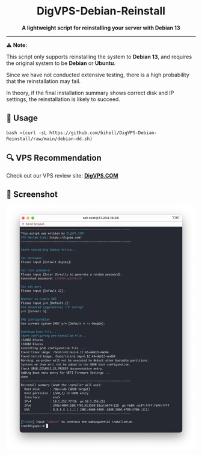 <div align="center">

# DigVPS-Debian-Reinstall


**A lightweight script for reinstalling your server with Debian 13**

</div>

---

⚠️ **Note:**  

This script only supports reinstalling the system to **Debian 13**, and requires the original system to be **Debian** or **Ubuntu**.  

Since we have not conducted extensive testing, there is a high probability that the reinstallation may fail.  

In theory, if the final installation summary shows correct disk and IP settings, the reinstallation is likely to succeed.

## 🚀 Usage

```shell
bash <(curl -sL https://github.com/bihell/DigVPS-Debian-Reinstall/raw/main/debian-dd.sh)
```

## 🔍 VPS Recommendation

Check out our VPS review site: **[DigVPS.COM](https://digvps.com/)**

## 📸 Screenshot

![](Screenshot.png)
